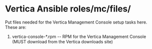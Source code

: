 # Vertica Ansible roles/mc/files/
Put files needed for the Vertica Management Console setup tasks here. These are:

1. vertica-console-*.rpm -- RPM for the Vertica Management Console (MUST download from the Vertica downloads site)


